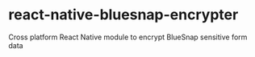 # react-native-bluesnap-encrypter
Cross platform React Native module to encrypt BlueSnap sensitive form data
